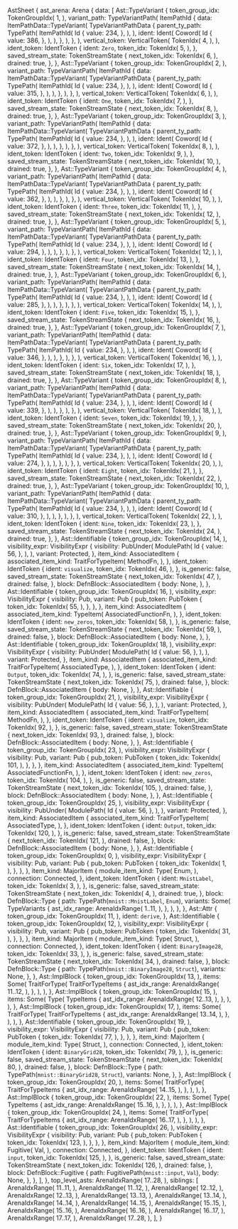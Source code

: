 AstSheet {
    ast_arena: Arena {
        data: [
            Ast::TypeVariant {
                token_group_idx: TokenGroupIdx(
                    1,
                ),
                variant_path: TypeVariantPath(
                    ItemPathId {
                        data: ItemPathData::TypeVariant(
                            TypeVariantPathData {
                                parent_ty_path: TypePath(
                                    ItemPathId(
                                        Id {
                                            value: 234,
                                        },
                                    ),
                                ),
                                ident: Ident(
                                    Coword(
                                        Id {
                                            value: 386,
                                        },
                                    ),
                                ),
                            },
                        ),
                    },
                ),
                vertical_token: VerticalToken(
                    TokenIdx(
                        4,
                    ),
                ),
                ident_token: IdentToken {
                    ident: `Zero`,
                    token_idx: TokenIdx(
                        5,
                    ),
                },
                saved_stream_state: TokenStreamState {
                    next_token_idx: TokenIdx(
                        6,
                    ),
                    drained: true,
                },
            },
            Ast::TypeVariant {
                token_group_idx: TokenGroupIdx(
                    2,
                ),
                variant_path: TypeVariantPath(
                    ItemPathId {
                        data: ItemPathData::TypeVariant(
                            TypeVariantPathData {
                                parent_ty_path: TypePath(
                                    ItemPathId(
                                        Id {
                                            value: 234,
                                        },
                                    ),
                                ),
                                ident: Ident(
                                    Coword(
                                        Id {
                                            value: 315,
                                        },
                                    ),
                                ),
                            },
                        ),
                    },
                ),
                vertical_token: VerticalToken(
                    TokenIdx(
                        6,
                    ),
                ),
                ident_token: IdentToken {
                    ident: `One`,
                    token_idx: TokenIdx(
                        7,
                    ),
                },
                saved_stream_state: TokenStreamState {
                    next_token_idx: TokenIdx(
                        8,
                    ),
                    drained: true,
                },
            },
            Ast::TypeVariant {
                token_group_idx: TokenGroupIdx(
                    3,
                ),
                variant_path: TypeVariantPath(
                    ItemPathId {
                        data: ItemPathData::TypeVariant(
                            TypeVariantPathData {
                                parent_ty_path: TypePath(
                                    ItemPathId(
                                        Id {
                                            value: 234,
                                        },
                                    ),
                                ),
                                ident: Ident(
                                    Coword(
                                        Id {
                                            value: 372,
                                        },
                                    ),
                                ),
                            },
                        ),
                    },
                ),
                vertical_token: VerticalToken(
                    TokenIdx(
                        8,
                    ),
                ),
                ident_token: IdentToken {
                    ident: `Two`,
                    token_idx: TokenIdx(
                        9,
                    ),
                },
                saved_stream_state: TokenStreamState {
                    next_token_idx: TokenIdx(
                        10,
                    ),
                    drained: true,
                },
            },
            Ast::TypeVariant {
                token_group_idx: TokenGroupIdx(
                    4,
                ),
                variant_path: TypeVariantPath(
                    ItemPathId {
                        data: ItemPathData::TypeVariant(
                            TypeVariantPathData {
                                parent_ty_path: TypePath(
                                    ItemPathId(
                                        Id {
                                            value: 234,
                                        },
                                    ),
                                ),
                                ident: Ident(
                                    Coword(
                                        Id {
                                            value: 362,
                                        },
                                    ),
                                ),
                            },
                        ),
                    },
                ),
                vertical_token: VerticalToken(
                    TokenIdx(
                        10,
                    ),
                ),
                ident_token: IdentToken {
                    ident: `Three`,
                    token_idx: TokenIdx(
                        11,
                    ),
                },
                saved_stream_state: TokenStreamState {
                    next_token_idx: TokenIdx(
                        12,
                    ),
                    drained: true,
                },
            },
            Ast::TypeVariant {
                token_group_idx: TokenGroupIdx(
                    5,
                ),
                variant_path: TypeVariantPath(
                    ItemPathId {
                        data: ItemPathData::TypeVariant(
                            TypeVariantPathData {
                                parent_ty_path: TypePath(
                                    ItemPathId(
                                        Id {
                                            value: 234,
                                        },
                                    ),
                                ),
                                ident: Ident(
                                    Coword(
                                        Id {
                                            value: 294,
                                        },
                                    ),
                                ),
                            },
                        ),
                    },
                ),
                vertical_token: VerticalToken(
                    TokenIdx(
                        12,
                    ),
                ),
                ident_token: IdentToken {
                    ident: `Four`,
                    token_idx: TokenIdx(
                        13,
                    ),
                },
                saved_stream_state: TokenStreamState {
                    next_token_idx: TokenIdx(
                        14,
                    ),
                    drained: true,
                },
            },
            Ast::TypeVariant {
                token_group_idx: TokenGroupIdx(
                    6,
                ),
                variant_path: TypeVariantPath(
                    ItemPathId {
                        data: ItemPathData::TypeVariant(
                            TypeVariantPathData {
                                parent_ty_path: TypePath(
                                    ItemPathId(
                                        Id {
                                            value: 234,
                                        },
                                    ),
                                ),
                                ident: Ident(
                                    Coword(
                                        Id {
                                            value: 285,
                                        },
                                    ),
                                ),
                            },
                        ),
                    },
                ),
                vertical_token: VerticalToken(
                    TokenIdx(
                        14,
                    ),
                ),
                ident_token: IdentToken {
                    ident: `Five`,
                    token_idx: TokenIdx(
                        15,
                    ),
                },
                saved_stream_state: TokenStreamState {
                    next_token_idx: TokenIdx(
                        16,
                    ),
                    drained: true,
                },
            },
            Ast::TypeVariant {
                token_group_idx: TokenGroupIdx(
                    7,
                ),
                variant_path: TypeVariantPath(
                    ItemPathId {
                        data: ItemPathData::TypeVariant(
                            TypeVariantPathData {
                                parent_ty_path: TypePath(
                                    ItemPathId(
                                        Id {
                                            value: 234,
                                        },
                                    ),
                                ),
                                ident: Ident(
                                    Coword(
                                        Id {
                                            value: 346,
                                        },
                                    ),
                                ),
                            },
                        ),
                    },
                ),
                vertical_token: VerticalToken(
                    TokenIdx(
                        16,
                    ),
                ),
                ident_token: IdentToken {
                    ident: `Six`,
                    token_idx: TokenIdx(
                        17,
                    ),
                },
                saved_stream_state: TokenStreamState {
                    next_token_idx: TokenIdx(
                        18,
                    ),
                    drained: true,
                },
            },
            Ast::TypeVariant {
                token_group_idx: TokenGroupIdx(
                    8,
                ),
                variant_path: TypeVariantPath(
                    ItemPathId {
                        data: ItemPathData::TypeVariant(
                            TypeVariantPathData {
                                parent_ty_path: TypePath(
                                    ItemPathId(
                                        Id {
                                            value: 234,
                                        },
                                    ),
                                ),
                                ident: Ident(
                                    Coword(
                                        Id {
                                            value: 339,
                                        },
                                    ),
                                ),
                            },
                        ),
                    },
                ),
                vertical_token: VerticalToken(
                    TokenIdx(
                        18,
                    ),
                ),
                ident_token: IdentToken {
                    ident: `Seven`,
                    token_idx: TokenIdx(
                        19,
                    ),
                },
                saved_stream_state: TokenStreamState {
                    next_token_idx: TokenIdx(
                        20,
                    ),
                    drained: true,
                },
            },
            Ast::TypeVariant {
                token_group_idx: TokenGroupIdx(
                    9,
                ),
                variant_path: TypeVariantPath(
                    ItemPathId {
                        data: ItemPathData::TypeVariant(
                            TypeVariantPathData {
                                parent_ty_path: TypePath(
                                    ItemPathId(
                                        Id {
                                            value: 234,
                                        },
                                    ),
                                ),
                                ident: Ident(
                                    Coword(
                                        Id {
                                            value: 274,
                                        },
                                    ),
                                ),
                            },
                        ),
                    },
                ),
                vertical_token: VerticalToken(
                    TokenIdx(
                        20,
                    ),
                ),
                ident_token: IdentToken {
                    ident: `Eight`,
                    token_idx: TokenIdx(
                        21,
                    ),
                },
                saved_stream_state: TokenStreamState {
                    next_token_idx: TokenIdx(
                        22,
                    ),
                    drained: true,
                },
            },
            Ast::TypeVariant {
                token_group_idx: TokenGroupIdx(
                    10,
                ),
                variant_path: TypeVariantPath(
                    ItemPathId {
                        data: ItemPathData::TypeVariant(
                            TypeVariantPathData {
                                parent_ty_path: TypePath(
                                    ItemPathId(
                                        Id {
                                            value: 234,
                                        },
                                    ),
                                ),
                                ident: Ident(
                                    Coword(
                                        Id {
                                            value: 310,
                                        },
                                    ),
                                ),
                            },
                        ),
                    },
                ),
                vertical_token: VerticalToken(
                    TokenIdx(
                        22,
                    ),
                ),
                ident_token: IdentToken {
                    ident: `Nine`,
                    token_idx: TokenIdx(
                        23,
                    ),
                },
                saved_stream_state: TokenStreamState {
                    next_token_idx: TokenIdx(
                        24,
                    ),
                    drained: true,
                },
            },
            Ast::Identifiable {
                token_group_idx: TokenGroupIdx(
                    14,
                ),
                visibility_expr: VisibilityExpr {
                    visibility: PubUnder(
                        ModulePath(
                            Id {
                                value: 56,
                            },
                        ),
                    ),
                    variant: Protected,
                },
                item_kind: AssociatedItem {
                    associated_item_kind: TraitForTypeItem(
                        MethodFn,
                    ),
                },
                ident_token: IdentToken {
                    ident: `visualize`,
                    token_idx: TokenIdx(
                        46,
                    ),
                },
                is_generic: false,
                saved_stream_state: TokenStreamState {
                    next_token_idx: TokenIdx(
                        47,
                    ),
                    drained: false,
                },
                block: DefnBlock::AssociatedItem {
                    body: None,
                },
            },
            Ast::Identifiable {
                token_group_idx: TokenGroupIdx(
                    16,
                ),
                visibility_expr: VisibilityExpr {
                    visibility: Pub,
                    variant: Pub {
                        pub_token: PubToken {
                            token_idx: TokenIdx(
                                55,
                            ),
                        },
                    },
                },
                item_kind: AssociatedItem {
                    associated_item_kind: TypeItem(
                        AssociatedFunctionFn,
                    ),
                },
                ident_token: IdentToken {
                    ident: `new_zeros`,
                    token_idx: TokenIdx(
                        58,
                    ),
                },
                is_generic: false,
                saved_stream_state: TokenStreamState {
                    next_token_idx: TokenIdx(
                        59,
                    ),
                    drained: false,
                },
                block: DefnBlock::AssociatedItem {
                    body: None,
                },
            },
            Ast::Identifiable {
                token_group_idx: TokenGroupIdx(
                    18,
                ),
                visibility_expr: VisibilityExpr {
                    visibility: PubUnder(
                        ModulePath(
                            Id {
                                value: 56,
                            },
                        ),
                    ),
                    variant: Protected,
                },
                item_kind: AssociatedItem {
                    associated_item_kind: TraitForTypeItem(
                        AssociatedType,
                    ),
                },
                ident_token: IdentToken {
                    ident: `Output`,
                    token_idx: TokenIdx(
                        74,
                    ),
                },
                is_generic: false,
                saved_stream_state: TokenStreamState {
                    next_token_idx: TokenIdx(
                        75,
                    ),
                    drained: false,
                },
                block: DefnBlock::AssociatedItem {
                    body: None,
                },
            },
            Ast::Identifiable {
                token_group_idx: TokenGroupIdx(
                    21,
                ),
                visibility_expr: VisibilityExpr {
                    visibility: PubUnder(
                        ModulePath(
                            Id {
                                value: 56,
                            },
                        ),
                    ),
                    variant: Protected,
                },
                item_kind: AssociatedItem {
                    associated_item_kind: TraitForTypeItem(
                        MethodFn,
                    ),
                },
                ident_token: IdentToken {
                    ident: `visualize`,
                    token_idx: TokenIdx(
                        92,
                    ),
                },
                is_generic: false,
                saved_stream_state: TokenStreamState {
                    next_token_idx: TokenIdx(
                        93,
                    ),
                    drained: false,
                },
                block: DefnBlock::AssociatedItem {
                    body: None,
                },
            },
            Ast::Identifiable {
                token_group_idx: TokenGroupIdx(
                    23,
                ),
                visibility_expr: VisibilityExpr {
                    visibility: Pub,
                    variant: Pub {
                        pub_token: PubToken {
                            token_idx: TokenIdx(
                                101,
                            ),
                        },
                    },
                },
                item_kind: AssociatedItem {
                    associated_item_kind: TypeItem(
                        AssociatedFunctionFn,
                    ),
                },
                ident_token: IdentToken {
                    ident: `new_zeros`,
                    token_idx: TokenIdx(
                        104,
                    ),
                },
                is_generic: false,
                saved_stream_state: TokenStreamState {
                    next_token_idx: TokenIdx(
                        105,
                    ),
                    drained: false,
                },
                block: DefnBlock::AssociatedItem {
                    body: None,
                },
            },
            Ast::Identifiable {
                token_group_idx: TokenGroupIdx(
                    25,
                ),
                visibility_expr: VisibilityExpr {
                    visibility: PubUnder(
                        ModulePath(
                            Id {
                                value: 56,
                            },
                        ),
                    ),
                    variant: Protected,
                },
                item_kind: AssociatedItem {
                    associated_item_kind: TraitForTypeItem(
                        AssociatedType,
                    ),
                },
                ident_token: IdentToken {
                    ident: `Output`,
                    token_idx: TokenIdx(
                        120,
                    ),
                },
                is_generic: false,
                saved_stream_state: TokenStreamState {
                    next_token_idx: TokenIdx(
                        121,
                    ),
                    drained: false,
                },
                block: DefnBlock::AssociatedItem {
                    body: None,
                },
            },
            Ast::Identifiable {
                token_group_idx: TokenGroupIdx(
                    0,
                ),
                visibility_expr: VisibilityExpr {
                    visibility: Pub,
                    variant: Pub {
                        pub_token: PubToken {
                            token_idx: TokenIdx(
                                1,
                            ),
                        },
                    },
                },
                item_kind: MajorItem {
                    module_item_kind: Type(
                        Enum,
                    ),
                    connection: Connected,
                },
                ident_token: IdentToken {
                    ident: `MnistLabel`,
                    token_idx: TokenIdx(
                        3,
                    ),
                },
                is_generic: false,
                saved_stream_state: TokenStreamState {
                    next_token_idx: TokenIdx(
                        4,
                    ),
                    drained: true,
                },
                block: DefnBlock::Type {
                    path: TypePath(`mnist::MnistLabel`, `Enum`),
                    variants: Some(
                        TypeVariants {
                            ast_idx_range: ArenaIdxRange(
                                1..11,
                            ),
                        },
                    ),
                },
            },
            Ast::Attr {
                token_group_idx: TokenGroupIdx(
                    11,
                ),
                ident: `derive`,
            },
            Ast::Identifiable {
                token_group_idx: TokenGroupIdx(
                    12,
                ),
                visibility_expr: VisibilityExpr {
                    visibility: Pub,
                    variant: Pub {
                        pub_token: PubToken {
                            token_idx: TokenIdx(
                                31,
                            ),
                        },
                    },
                },
                item_kind: MajorItem {
                    module_item_kind: Type(
                        Struct,
                    ),
                    connection: Connected,
                },
                ident_token: IdentToken {
                    ident: `BinaryImage28`,
                    token_idx: TokenIdx(
                        33,
                    ),
                },
                is_generic: false,
                saved_stream_state: TokenStreamState {
                    next_token_idx: TokenIdx(
                        34,
                    ),
                    drained: false,
                },
                block: DefnBlock::Type {
                    path: TypePath(`mnist::BinaryImage28`, `Struct`),
                    variants: None,
                },
            },
            Ast::ImplBlock {
                token_group_idx: TokenGroupIdx(
                    13,
                ),
                items: Some(
                    TraitForType(
                        TraitForTypeItems {
                            ast_idx_range: ArenaIdxRange(
                                11..12,
                            ),
                        },
                    ),
                ),
            },
            Ast::ImplBlock {
                token_group_idx: TokenGroupIdx(
                    15,
                ),
                items: Some(
                    Type(
                        TypeItems {
                            ast_idx_range: ArenaIdxRange(
                                12..13,
                            ),
                        },
                    ),
                ),
            },
            Ast::ImplBlock {
                token_group_idx: TokenGroupIdx(
                    17,
                ),
                items: Some(
                    TraitForType(
                        TraitForTypeItems {
                            ast_idx_range: ArenaIdxRange(
                                13..14,
                            ),
                        },
                    ),
                ),
            },
            Ast::Identifiable {
                token_group_idx: TokenGroupIdx(
                    19,
                ),
                visibility_expr: VisibilityExpr {
                    visibility: Pub,
                    variant: Pub {
                        pub_token: PubToken {
                            token_idx: TokenIdx(
                                77,
                            ),
                        },
                    },
                },
                item_kind: MajorItem {
                    module_item_kind: Type(
                        Struct,
                    ),
                    connection: Connected,
                },
                ident_token: IdentToken {
                    ident: `BinaryGrid28`,
                    token_idx: TokenIdx(
                        79,
                    ),
                },
                is_generic: false,
                saved_stream_state: TokenStreamState {
                    next_token_idx: TokenIdx(
                        80,
                    ),
                    drained: false,
                },
                block: DefnBlock::Type {
                    path: TypePath(`mnist::BinaryGrid28`, `Struct`),
                    variants: None,
                },
            },
            Ast::ImplBlock {
                token_group_idx: TokenGroupIdx(
                    20,
                ),
                items: Some(
                    TraitForType(
                        TraitForTypeItems {
                            ast_idx_range: ArenaIdxRange(
                                14..15,
                            ),
                        },
                    ),
                ),
            },
            Ast::ImplBlock {
                token_group_idx: TokenGroupIdx(
                    22,
                ),
                items: Some(
                    Type(
                        TypeItems {
                            ast_idx_range: ArenaIdxRange(
                                15..16,
                            ),
                        },
                    ),
                ),
            },
            Ast::ImplBlock {
                token_group_idx: TokenGroupIdx(
                    24,
                ),
                items: Some(
                    TraitForType(
                        TraitForTypeItems {
                            ast_idx_range: ArenaIdxRange(
                                16..17,
                            ),
                        },
                    ),
                ),
            },
            Ast::Identifiable {
                token_group_idx: TokenGroupIdx(
                    26,
                ),
                visibility_expr: VisibilityExpr {
                    visibility: Pub,
                    variant: Pub {
                        pub_token: PubToken {
                            token_idx: TokenIdx(
                                123,
                            ),
                        },
                    },
                },
                item_kind: MajorItem {
                    module_item_kind: Fugitive(
                        Val,
                    ),
                    connection: Connected,
                },
                ident_token: IdentToken {
                    ident: `input`,
                    token_idx: TokenIdx(
                        125,
                    ),
                },
                is_generic: false,
                saved_stream_state: TokenStreamState {
                    next_token_idx: TokenIdx(
                        126,
                    ),
                    drained: false,
                },
                block: DefnBlock::Fugitive {
                    path: FugitivePath(`mnist::input`, `Val`),
                    body: None,
                },
            },
        ],
    },
    top_level_asts: ArenaIdxRange(
        17..28,
    ),
    siblings: [
        ArenaIdxRange(
            11..11,
        ),
        ArenaIdxRange(
            11..12,
        ),
        ArenaIdxRange(
            12..12,
        ),
        ArenaIdxRange(
            12..13,
        ),
        ArenaIdxRange(
            13..13,
        ),
        ArenaIdxRange(
            13..14,
        ),
        ArenaIdxRange(
            14..14,
        ),
        ArenaIdxRange(
            14..15,
        ),
        ArenaIdxRange(
            15..15,
        ),
        ArenaIdxRange(
            15..16,
        ),
        ArenaIdxRange(
            16..16,
        ),
        ArenaIdxRange(
            16..17,
        ),
        ArenaIdxRange(
            17..17,
        ),
        ArenaIdxRange(
            17..28,
        ),
    ],
}